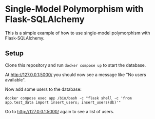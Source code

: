 # Single-Model Polymorphism with Flask-SQLAlchemy

This is a simple example of how to use single-model polymorphism with Flask-SQLAlchemy.

## Setup

Clone this repository and run `docker compose up` to start the database.

At http://127.0.0.1:5000/ you should now see a message like "No users available".

Now add some users to the database:

```shell
docker compose exec app /bin/bash -c "flask shell -c 'from app.test_data import insert_users; insert_users(db)'"
```

Go to http://127.0.0.1:5000/ again to see a list of users.
